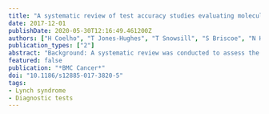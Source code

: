 ```yaml
---
title: "A systematic review of test accuracy studies evaluating molecular micro-satellite instability testing for the detection of individuals with lynch syndrome"
date: 2017-12-01
publishDate: 2020-05-30T12:16:49.461200Z
authors: ["H Coelho", "T Jones-Hughes", "T Snowsill", "S Briscoe", "N Huxley", "IM Frayling", "C Hyde"]
publication_types: ["2"]
abstract: "Background: A systematic review was conducted to assess the diagnostic test accuracy of polymerase chain reaction (PCR)-based microsatellite instability (MSI) testing for identifying Lynch syndrome in patients with colorectal cancer (CRC). Unlike previous reviews, this was based on assessing MSI testing against best practice for the reference standard, and included CRC populations that were unselected, age-limited or high-risk for Lynch syndrome. Methods: Single- and two-gate diagnostic test accuracy studies, or similar, were identified, assessed for inclusion, data extracted and quality appraised by two reviewers according to a pre-specified protocol. Sensitivity of MSI testing was estimated for all included studies. Specificity, likelihood ratios and predictive values were estimated for studies that were not based on high-risk samples. Narrative synthesis was conducted. Results: Nine study samples were included. When MSI-Low results were considered to be negative, sensitivity estimates ranged from 67% (95% CI 47, 83) to 100% (95% CI 94, 100). Three studies contributed to estimates of both sensitivity and specificity, with specificity ranging from 61% (95% CI 57, 65), to 93% (95% CI 89, 95). Good sensitivity was achieved at the expense of specificity. When MSI-L was considered to be positive (effectively lowering the threshold for a positive index test result) sensitivity increased and specificity decreased. Between-study heterogeneity in both the MSI and reference standard testing, combined with the low number of studies contributing to both sensitivity and specificity estimates, precluded pooling by meta-analysis. Conclusions: MSI testing is an effective screening test for Lynch syndrome. However, there is significant uncertainty surrounding what balance of sensitivity and specificity will be achieved in clinical practice and how this relates to specific characteristics of the test (such as the panel of markers used or the thresholds used to denote a positive test)."
featured: false
publication: "*BMC Cancer*"
doi: "10.1186/s12885-017-3820-5"
tags:
- Lynch syndrome
- Diagnostic tests
---
```



